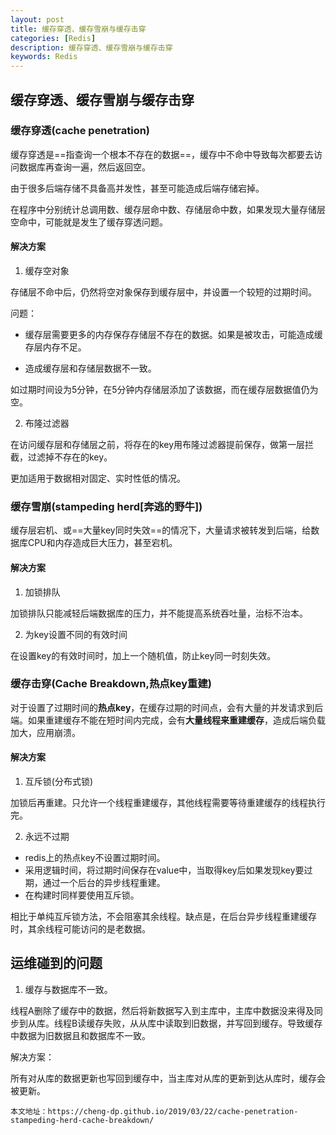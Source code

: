 ```yaml
---
layout: post
title: 缓存穿透、缓存雪崩与缓存击穿
categories: [Redis]
description: 缓存穿透、缓存雪崩与缓存击穿
keywords: Redis
---
```


## 缓存穿透、缓存雪崩与缓存击穿

### 缓存穿透(cache penetration)

缓存穿透是==指查询一个根本不存在的数据==，缓存中不命中导致每次都要去访问数据库再查询一遍，然后返回空。

由于很多后端存储不具备高并发性，甚至可能造成后端存储宕掉。

在程序中分别统计总调用数、缓存层命中数、存储层命中数，如果发现大量存储层空命中，可能就是发生了缓存穿透问题。

#### 解决方案

1. 缓存空对象

存储层不命中后，仍然将空对象保存到缓存层中，并设置一个较短的过期时间。

问题：

- 缓存层需要更多的内存保存存储层不存在的数据。如果是被攻击，可能造成缓存层内存不足。

- 造成缓存层和存储层数据不一致。

如过期时间设为5分钟，在5分钟内存储层添加了该数据，而在缓存层数据值仍为空。

2. 布隆过滤器

在访问缓存层和存储层之前，将存在的key用布隆过滤器提前保存，做第一层拦截，过滤掉不存在的key。

更加适用于数据相对固定、实时性低的情况。

### 缓存雪崩(stampeding herd[奔逃的野牛])

缓存层宕机、或==大量key同时失效==的情况下，大量请求被转发到后端，给数据库CPU和内存造成巨大压力，甚至宕机。

#### 解决方案

1. 加锁排队

加锁排队只能减轻后端数据库的压力，并不能提高系统吞吐量，治标不治本。

2. 为key设置不同的有效时间

在设置key的有效时间时，加上一个随机值，防止key同一时刻失效。

### 缓存击穿(Cache Breakdown,热点key重建)

对于设置了过期时间的**热点key**，在缓存过期的时间点，会有大量的并发请求到后端。如果重建缓存不能在短时间内完成，会有**大量线程来重建缓存**，造成后端负载加大，应用崩溃。

#### 解决方案

1. 互斥锁(分布式锁)

加锁后再重建。只允许一个线程重建缓存，其他线程需要等待重建缓存的线程执行完。

2. 永远不过期

- redis上的热点key不设置过期时间。
- 采用逻辑时间，将过期时间保存在value中，当取得key后如果发现key要过期，通过一个后台的异步线程重建。
- 在构建时同样要使用互斥锁。

相比于单纯互斥锁方法，不会阻塞其余线程。缺点是，在后台异步线程重建缓存时，其余线程可能访问的是老数据。



## 运维碰到的问题

1. 缓存与数据库不一致。

线程A删除了缓存中的数据，然后将新数据写入到主库中，主库中数据没来得及同步到从库。线程B读缓存失败，从从库中读取到旧数据，并写回到缓存。导致缓存中数据为旧数据且和数据库不一致。

解决方案：

所有对从库的数据更新也写回到缓存中，当主库对从库的更新到达从库时，缓存会被更新。

 
```
本文地址：https://cheng-dp.github.io/2019/03/22/cache-penetration-stampeding-herd-cache-breakdown/
```
 
